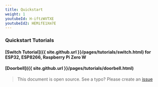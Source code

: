 ```yaml
---
title: Quickstart
weight: 1
youtubeId: H-iftzWVTXE
youtubeId2: HEMifE1Xm7E
---
```



### Quickstart Tutorials

#### [Switch Tutorial]({{ site.github.url }}/pages/tutorials/switch.html) for **ESP32**, **ESP8266**, **Raspberry Pi Zero W**
#### [Doorbell]({{ site.github.url }}/pages/tutorials/doorbell.html)  

> This document is open source. See a typo? Please create an [issue](https://github.com/sinricpro/help-docs)